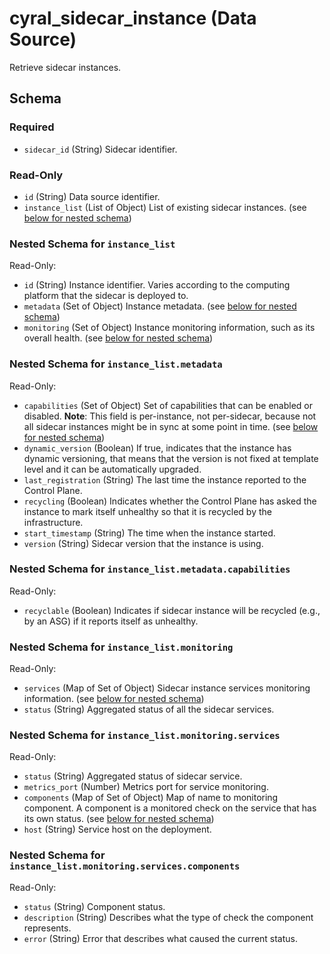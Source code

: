 # cyral_sidecar_instance (Data Source)

Retrieve sidecar instances.

## Schema

### Required

-   `sidecar_id` (String) Sidecar identifier.

### Read-Only

-   `id` (String) Data source identifier.
-   `instance_list` (List of Object) List of existing sidecar instances. (see [below for nested schema](#nestedatt--instance_list))

<a id="nestedatt--instance_list"></a>

### Nested Schema for `instance_list`

Read-Only:

-   `id` (String) Instance identifier. Varies according to the computing platform that the sidecar is deployed to.
-   `metadata` (Set of Object) Instance metadata. (see [below for nested schema](#nestedatt--instance_list--metadata))
-   `monitoring` (Set of Object) Instance monitoring information, such as its overall health. (see [below for nested schema](#nestedatt--instance_list--monitoring))

<a id="nestedatt--instance_list--metadata"></a>

### Nested Schema for `instance_list.metadata`

Read-Only:

-   `capabilities` (Set of Object) Set of capabilities that can be enabled or disabled. **Note**: This field is per-instance, not per-sidecar, because not all sidecar instances might be in sync at some point in time. (see [below for nested schema](#nestedatt--instance_list--metadata--capabilities))
-   `dynamic_version` (Boolean) If true, indicates that the instance has dynamic versioning, that means that the version is not fixed at template level and it can be automatically upgraded.
-   `last_registration` (String) The last time the instance reported to the Control Plane.
-   `recycling` (Boolean) Indicates whether the Control Plane has asked the instance to mark itself unhealthy so that it is recycled by the infrastructure.
-   `start_timestamp` (String) The time when the instance started.
-   `version` (String) Sidecar version that the instance is using.

<a id="nestedatt--instance_list--metadata--capabilities"></a>

### Nested Schema for `instance_list.metadata.capabilities`

Read-Only:

-   `recyclable` (Boolean) Indicates if sidecar instance will be recycled (e.g., by an ASG) if it reports itself as unhealthy.

<a id="nestedatt--instance_list--monitoring"></a>

### Nested Schema for `instance_list.monitoring`

Read-Only:

-   `services` (Map of Set of Object) Sidecar instance services monitoring information. (see [below for nested schema](#nestedatt--instance_list--monitoring--services))
-   `status` (String) Aggregated status of all the sidecar services.

<a id="nestedatt--instance_list--monitoring--services"></a>

### Nested Schema for `instance_list.monitoring.services`

Read-Only:

-   `status` (String) Aggregated status of sidecar service.
-   `metrics_port` (Number) Metrics port for service monitoring.
-   `components` (Map of Set of Object) Map of name to monitoring component. A component is a monitored check on the service that has its own status. (see [below for nested schema](#nestedatt--instance_list--monitoring--services--components))
-   `host` (String) Service host on the deployment.

<a id="nestedatt--instance_list--monitoring--services--components"></a>

### Nested Schema for `instance_list.monitoring.services.components`

Read-Only:

-   `status` (String) Component status.
-   `description` (String) Describes what the type of check the component represents.
-   `error` (String) Error that describes what caused the current status.
